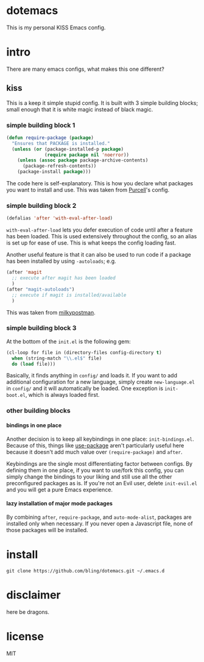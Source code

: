 # dotemacs

This is my personal KISS Emacs config.

# intro

There are many emacs configs, what makes this one different?

## kiss

This is a keep it simple stupid config.  It is built with 3 simple building blocks; small enough that it is white magic instead of black magic.

### simple building block 1

``` cl
(defun require-package (package)
  "Ensures that PACKAGE is installed."
  (unless (or (package-installed-p package)
              (require package nil 'noerror))
    (unless (assoc package package-archive-contents)
      (package-refresh-contents))
    (package-install package)))
```

The code here is self-explanatory.  This is how you declare what packages you want to install and use.  This was taken from [Purcell][1]'s config.

### simple building block 2

``` cl
(defalias 'after 'with-eval-after-load)
```

`with-eval-after-load` lets you defer execution of code until after a feature has been loaded.  This is used extensively throughout the config, so an alias is set up for ease of use.  This is what keeps the config loading fast.

Another useful feature is that it can also be used to run code if a package has been installed by using `-autoloads`; e.g.

```cl
(after 'magit
  ;; execute after magit has been loaded
  )
(after "magit-autoloads")
  ;; execute if magit is installed/available
  )
```

This was taken from [milkypostman][2].

### simple building block 3

At the bottom of the `init.el` is the following gem:

``` cl
(cl-loop for file in (directory-files config-directory t)
  when (string-match "\\.el$" file)
  do (load file)))
```

Basically, it finds anything in `config/` and loads it.  If you want to add additional configuration for a new language, simply create `new-language.el` in `config/` and it will automatically be loaded.  One exception is `init-boot.el`, which is always loaded first.

### other building blocks

#### bindings in one place

Another decision is to keep all keybindings in one place: `init-bindings.el`.  Because of this, things like [use-package][3] aren't particularly useful here because it doesn't add much value over `(require-package)` and `after`.

Keybindings are the single most differentiating factor between configs.  By defining them in one place, if you want to use/fork this config, you can simply change the bindings to your liking and still use all the other preconfigured packages as is.  If you're not an Evil user, delete `init-evil.el` and you will get a pure Emacs experience.

#### lazy installation of major mode packages

By combining `after`, `require-package`, and `auto-mode-alist`, packages are installed only when necessary.  If you never open a Javascript file, none of those packages will be installed.

# install

`git clone https://github.com/bling/dotemacs.git ~/.emacs.d`

# disclaimer

here be dragons.

# license

MIT


[1]: https://github.com/purcell/emacs.d
[2]: http://milkbox.net/note/single-file-master-emacs-configuration/
[3]: https://github.com/jwiegley/use-package
